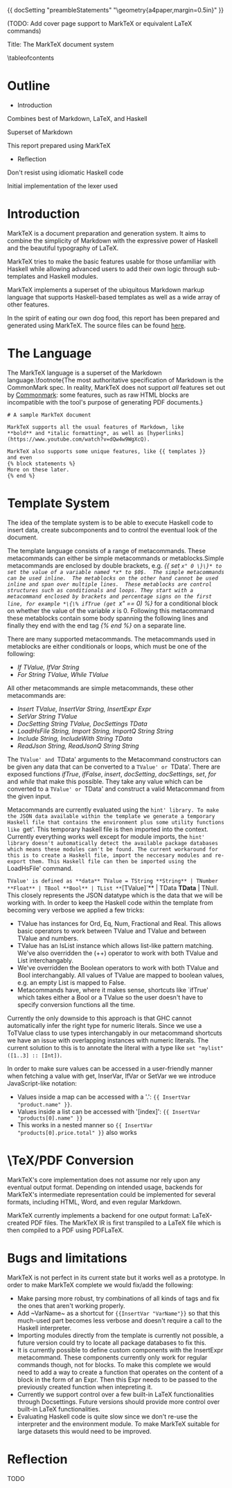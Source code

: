{{ docSetting "preambleStatements" "\\geometry{a4paper,margin=0.5in}" }}

(TODO: Add cover page support to MarkTeX or equivalent LaTeX commands)

Title: The MarkTeX document system

\tableofcontents

# Outline
-  Introduction

Combines best of Markdown, LaTeX, and Haskell 

Superset of Markdown

This report prepared using MarkTeX

- Reflection
 
Don't resist using idiomatic Haskell code

Initial implementation of the lexer used 


# Introduction

MarkTeX is a document preparation and generation system. It aims to combine the simplicity of Markdown with the expressive power of Haskell and the beautiful typography of LaTeX.

MarkTeX tries to make the basic features usable for those unfamiliar with Haskell while allowing advanced users to add their own logic through sub-templates and Haskell modules.

MarkTeX implements a superset of the ubiquitous Markdown markup language that supports Haskell-based templates as well as a wide array of other features.

In the spirit of eating our own dog food, this report has been prepared and generated using MarkTeX. The source files can be found [here](https://github.com/ProbablyFaiz/infoafp-project/tree/master/report).

# The Language

The MarkTeX language is a superset of the Markdown language.\footnote{The most authoritative specification of Markdown is the CommonMark spec. In reality, MarkTeX does not support *all* features set out by [Commonmark](https://spec.commonmark.org/0.30/): some features, such as raw HTML blocks are incompatible with the tool's purpose of generating PDF documents.}

```
# A sample MarkTeX document

MarkTeX supports all the usual features of Markdown, like
**bold** and *italic formatting*, as well as [hyperlinks]
(https://www.youtube.com/watch?v=dQw4w9WgXcQ).

MarkTeX also supports some unique features, like {{ templates }}
and even
{% block statements %}
More on these later.
{% end %}
```

# Template System
The idea of the template system is to be able to execute Haskell code to insert data, create subcomponents and to control the eventual look of the document.

The template language consists of a range of metacommands. 
These metacommands can either be simple metacommands or metablocks.Simple metacommands are enclosed by double brackets, e.g. *\{\{ set ``x" 0 \}\}* to set the value of a variable named *x* to $0$. 
The simple metacommands can be used inline. 
The metablocks on the other hand cannot be used inline and span over multiple lines. 
These metablocks are control structures such as conditionals and loops. They start with a metacommand enclosed by brackets and percentage signs on the first line, for example *\{\% ifTrue (get ``x" == 0) \%\}* for a conditional block on whether the value of the variable *x* is $0$. 
Following this metacommand these metablocks contain some body spanning the following lines and finally they end with the end tag *\{\% end \%\}* on a separate line.

There are many supported metacommands. The metacommands used in metablocks are either conditionals or loops, which must be one of the following:

- *If TValue, IfVar String*
- *For String TValue, While TValue*

All other metacommands are simple metacommands, these other metacommands are:

- *Insert TValue, InsertVar String, InsertExpr Expr*
- *SetVar String TValue*
- *DocSetting String TValue, DocSettings TData*
- *LoadHsFile String, Import String, ImportQ String String*
- *Include String, IncludeWith String TData*
- *ReadJson String, ReadJsonQ String String*

The `TValue' and `TData' arguments to the Metacommand constructors can be given any data that can be converted to a `TValue' or `TData'. There are exposed functions *ifTrue*, *ifFalse*, *insert*, *docSetting*, *docSettings*, *set*, *for* and *while* that make this possible. They take any value which can be converted to a `TValue' or `TData' and construct a valid Metacommand from the given input.

Metacommands are currently evaluated using the `hint' library. To make the JSON data available within the template we generate a temporary Haskell file that contains the environment plus some utility functions like `get'. 
This temporary haskell file is then imported into the context. Currently everything works well except for module imports, the `hint' library doesn't automatically detect the available package databases which means these modules can't be found.
The current workaround for this is to create a Haskell file, import the neccesary modules and re-export them. This Haskell file can then be imported using the `LoadHsFile' command.

`TValue' is defined as **data** TValue = TString **String** | TNumber **Float** | TBool **Bool** | TList **`[TValue]`** | TData **TData** | TNull.
This closely represents the JSON datatype which is the data that we will be working with.
In order to keep the Haskell code within the template from becoming very verbose we applied a few tricks:

- TValue has instances for Ord, Eq, Num, Fractional and Real. This allows basic operators to work between TValue and TValue and between TValue and numbers.
- TValue has an IsList instance which allows list-like pattern matching. We've also overridden the (++) operator to work with both TValue and List interchangably.
- We've overridden the Boolean operators to work with both TValue and Bool interchangably. All values of TValue are mapped to boolean values, e.g. an empty List is mapped to False.
- Metacommands have, where it makes sense, shortcuts like `ifTrue' which takes either a Bool or a TValue so the user doesn't have to specify conversion functions all the time.

Currently the only downside to this approach is that GHC cannot automatically infer the right type for numeric literals. 
Since we use a ToTValue class to use types interchangably in our metacommand shortcuts we have an issue with overlapping instances with numeric literals.
The current solution to this is to annotate the literal with a type like `set "mylist" ([1..3] :: [Int])`.

In order to make sure values can be accessed in a user-friendly manner when fetching a value with get, InserVar, IfVar or SetVar we we introduce JavaScript-like notation:

- Values inside a map can be accessed with a '.': `{{ InsertVar "product.name" }}`.
- Values inside a list can be accessed with '[index]': `{{ InsertVar "products[0].name" }}`
- This works in a nested manner so `{{ InsertVar "products[0].price.total" }}` also works

# \TeX/PDF Conversion

MarkTeX's core implementation does not assume nor rely upon any eventual output format. Depending on intended usage, backends for MarkTeX's intermediate representation could be implemented for several formats, including HTML, Word, and even regular Markdown.

MarkTeX currently implements a backend for one output format: LaTeX-created PDF files. The MarkTeX IR is first transpiled to a LaTeX file which is then compiled to a PDF using PDFLaTeX.

# Bugs and limitations

MarkTeX is not perfect in its current state but it works well as a prototype. In order to make MarkTeX complete we would fix/add the following:

- Make parsing more robust, try combinations of all kinds of tags and fix the ones that aren't working properly.
- Add ~VarName~ as a shortcut for ```{{InsertVar "VarName"}}``` so that this much-used part becomes less verbose and doesn't require a call to the Haskell interpreter.
- Importing modules directly from the template is currently not possible, a future version could try to locate all package databases to fix this.
- It is currently possible to define custom components with the InsertExpr metacommand. These components currently only work for regular commands though, not for blocks. To make this complete we would need to add a way to create a function that operates on the content of a block in the form of an Expr. Then this Expr needs to be passed to the previously created function when intepreting it.
- Currently we support control over a few built-in LaTeX functionalities through Docsettings. Future versions should provide more control over built-in LaTeX functionalities.
- Evaluating Haskell code is quite slow since we don't re-use the interpreter and the environment module. To make MarkTeX suitable for large datasets this would need to be improved.

# Reflection

TODO
